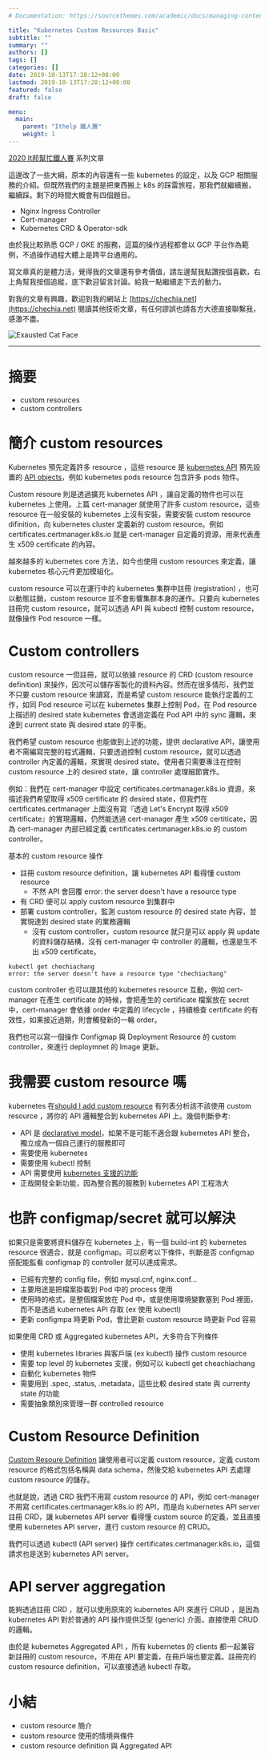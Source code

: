 ```yaml
---
# Documentation: https://sourcethemes.com/academic/docs/managing-content/

title: "Kubernetes Custom Resources Basic"
subtitle: ""
summary: ""
authors: []
tags: []
categories: []
date: 2019-10-13T17:28:12+08:00
lastmod: 2019-10-13T17:28:12+08:00
featured: false
draft: false

menu:
  main:
    parent: "Ithelp 鐵人賽"
    weight: 1
---
```


[2020 It邦幫忙鐵人賽](https://ithelp.ithome.com.tw/2020ironman) 系列文章

這邊改了一些大綱，原本的內容還有一些 kubernetes 的設定，以及 GCP 相關服務的介紹。但既然我們的主題是把東西搬上 k8s 的踩雷旅程，那我們就繼續搬，繼續踩。剩下的時間大概會有四個題目。

- Nginx Ingress Controller
- Cert-manager
- Kubernetes CRD & Operator-sdk

由於我比較熟悉 GCP / GKE 的服務，這篇的操作過程都會以 GCP 平台作為範例，不過操作過程大體上是跨平台通用的。

寫文章真的是體力活，覺得我的文章還有參考價值，請左邊幫我點讚按個喜歡，右上角幫我按個追縱，底下歡迎留言討論。給我一點繼續走下去的動力。

對我的文章有興趣，歡迎到我的網站上 [https://chechia.net](https://chechia.net) 閱讀其他技術文章，有任何謬誤也請各方大德直接聯繫我，感激不盡。

![Exausted Cat Face](https://d32l83enj9u8rg.cloudfront.net/wp-content/uploads/iStock-966846550-cat-overheating-simonkr-1-940x470.jpg)

---

# 摘要

* custom resources
* custom controllers

# 簡介 custom resources

Kubernetes 預先定義許多 resource ，這些 resource 是 [kubernetes API](https://kubernetes.io/docs/reference/using-api/api-overview/) 預先設置的 [API objects](https://kubernetes.io/docs/concepts/overview/working-with-objects/kubernetes-objects/)，例如 kubernetes pods resource 包含許多 pods 物件。

Custom resoure 則是透過擴充 kubernetes API ，讓自定義的物件也可以在 kubernetes 上使用。上篇 cert-manager 就使用了許多 custom resource，這些 resource 在一般安裝的 kubernetes 上沒有安裝，需要安裝 custom resource difinition，向 kubernetes cluster 定義新的 custom resource。例如 certificates.certmanager.k8s.io 就是 cert-manager 自定義的資源，用來代表產生 x509 certificate 的內容。

越來越多的 kubernetes core 方法，如今也使用 custom resources 來定義，讓 kubernetes 核心元件更加模組化。

custom resource 可以在運行中的 kubernetes 集群中註冊 (registration) ，也可以動態註銷，custom resource 並不會影響集群本身的運作。只要向 kubernetes 註冊完 custom resource，就可以透過 API 與 kubectl 控制 custom resource，就像操作 Pod resource 一樣。

# Custom controllers

custom resource 一但註冊，就可以依據 resource 的 CRD (custom resource definition) 來操作，因次可以儲存客製化的資料內容。然而在很多情形，我們並不只要 custom resource 來讀寫，而是希望 custom resource 能執行定義的工作，如同 Pod resource 可以在 kubernetes 集群上控制 Pod，在 Pod resource 上描述的 desired state kubernetes 會透過定義在 Pod API 中的 sync 邏輯，來達到 current state 與 desired state 的平衡。

我們希望 custom resource 也能做到上述的功能，提供 declarative API，讓使用者不需編寫完整的程式邏輯，只要透過控制 custom resource，就可以透過 controller 內定義的邏輯，來實現 desired state。使用者只需要專注在控制 custom resource 上的 desired state，讓 controller 處理細節實作。

例如：我們在 cert-manager 中設定 certificates.certmanager.k8s.io 資源，來描述我們希望取得 x509 certificate 的 desired state，但我們在 certificates.certmanager 上面沒有寫『透過 Let's Encrypt 取得 x509 certificate』的實現邏輯，仍然能透過 cert-manager 產生 x509 certiticate，因為 cert-manager 內部已經定義 certificates.certmanager.k8s.io 的 custom controller。


基本的 custom resource 操作

* 註冊 custom resource definition，讓 kubernetes API 看得懂 custom resource
  * 不然 API 會回覆 error: the server doesn't have a resource type
* 有 CRD 便可以 apply custom resource 到集群中
* 部署 custom controller，監測 custom resource 的 desired state 內容，並實現達到 desired state 的業務邏輯
  * 沒有 custom controller，custom resource 就只是可以 apply 與 update 的資料儲存結構，沒有 cert-manager 中 controller 的邏輯，也還是生不出 x509 certificate。

```
kubectl get chechiachang
error: the server doesn't have a resource type "chechiachang"
```

custom controller 也可以跟其他的 kubernetes resource 互動，例如 cert-manager 在產生 certificate 的時候，會把產生的 certificate 檔案放在 secret 中，cert-manager 會依據 order 中定義的 lifecycle ，持續檢查 certificate 的有效性，如果接近過期，則會觸發新的一輪 order。

我們也可以寫一個操作 Configmap 與 Deployment Resource 的 custom controller，來進行 deploymnet 的 Image 更新。

# 我需要 custom resource 嗎

kubernetes 在[should I add custom resource](https://kubernetes.io/docs/concepts/extend-kubernetes/api-extension/custom-resources/#should-i-add-a-custom-resource-to-my-kubernetes-cluster) 有列表分析該不該使用 custom resource ，將你的 API 邏輯整合到 kubernetes API 上。幾個判斷參考:

* API 是 [declarative model](https://kubernetes.io/docs/concepts/extend-kubernetes/api-extension/custom-resources/#declarative-apis)，如果不是可能不適合跟 kubernetes API 整合，獨立成為一個自己運行的服務即可
* 需要使用 kubernetes 
* 需要使用 kubectl 控制
* API 需要使用 [kubernetes 支援的功能](https://kubernetes.io/docs/concepts/extend-kubernetes/api-extension/custom-resources/#common-features)
* 正哉開發全新功能，因為整合舊的服務到 kubernetes API 工程浩大

# 也許 configmap/secret 就可以解決

如果只是需要將資料儲存在 kubernetes 上，有一個 build-int 的 kubernetes resource 很適合，就是 configmap。可以瘀考以下條件，判斷是否 configmap 搭配能監看 configmap 的 controller 就可以達成需求。

* 已經有完整的 config file，例如 mysql.cnf, nginx.conf...
* 主要用途是把檔案掛載到 Pod 中的 process 使用
* 使用時的格式，是整個檔案放在 Pod 中，或是使用環境變數塞到 Pod 裡面，而不是透過 kubernetes API 存取 (ex 使用 kubectl)
* 更新 configmpa 時更新 Pod，會比更新 custom resource 時更新 Pod 容易

如果使用 CRD 或 Aggregated kubernetes API，大多符合下列條件

* 使用 kubernetes libraries 與客戶端 (ex kubectl) 操作 custom resource
* 需要 top level 的 kubernetes 支援，例如可以 kubectl get cheachiachang
* 自動化 kubernetes 物件
* 需要用到 .spec, .status, .metadata，這些比較 desired state 與 currenty state 的功能
* 需要抽象類別來管理一群 controlled resource

# Custom Resource Definition

[Custom Resoure Definition](https://kubernetes.io/docs/concepts/extend-kubernetes/api-extension/custom-resources/#customresourcedefinitions) 讓使用者可以定義 custom resource，定義 custom resource 的格式包括名稱與 data schema，然後交給 kubernetes API 去處理 custom resource 的儲存。

也就是說，透過 CRD 我們不用寫 custom resource 的 API，例如 cert-manager 不用寫 certificates.certmanager.k8s.io 的 API，而是向 kubernetes API server 註冊 CRD，讓 kubernetes API server 看得懂 custom source 的定義，並且直接使用 kubernetes API server，進行 custom resource 的 CRUD。

我們可以透過 kubectl (API server) 操作 certificates.certmanager.k8s.io，這個請求也是送到 kubernetes API server。

# API server aggregation

能夠透過註冊 CRD ，就可以使用原來的 kubernetes API 來進行 CRUD ，是因為 kubernetes API 對於普通的 API 操作提供泛型 (generic) 介面，直接使用 CRUD 的邏輯。

由於是 kubernetes Aggregated API ，所有 kubernetes 的 clients 都一起兼容新註冊的 custom resource，不用在 API 要定義，在冊戶端也要定義。註冊完的 custom resource definition，可以直接透過 kubectl 存取。

# 小結

* custom resource 簡介
* custom resource 使用的情境與條件
* custom resource definition 與 Aggregated API
